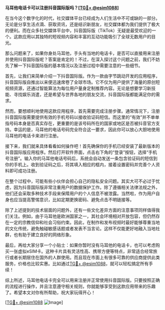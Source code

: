 **马耳他电话卡可以注册抖音国际版吗？[[TG💪+ @esim1088](https://t.me/s/esim1088)]**

在当今这个数字化的时代，社交媒体平台已经成为人们生活中不可或缺的一部分。无论是分享生活点滴、获取资讯，还是结识新朋友，社交媒体都为我们提供了极大的便利。而在众多社交媒体平台中，抖音国际版（TikTok）无疑是最受欢迎的一个。这款应用以其独特的短视频内容和丰富的互动功能吸引了全球无数用户的目光。

那么问题来了，如果你身处马耳他，手头有当地的电话卡，是否可以直接用来注册并使用抖音国际版呢？答案是肯定的！不过，在深入探讨这个问题之前，我们不妨先了解一下抖音国际版的基本情况以及注册过程中需要注意的一些细节。

首先，让我们来简单介绍一下抖音国际版。作为一款由字节跳动开发的应用程序，抖音国际版自推出以来便迅速席卷了全球市场。它不仅为用户提供了海量的原创短视频资源，还通过智能算法为每位用户量身定制推荐内容。无论是想要学习新技能、寻找娱乐消遣，还是希望与世界各地的朋友交流，抖音国际版都能满足你的需求。

然而，要想顺利地使用这款应用程序，首先需要完成注册步骤。通常情况下，注册抖音国际版需要提供有效的手机号码以接收验证码短信。而这里的“有效”并不单单指号码本身是否真实存在，更重要的是该号码所在的国家或地区是否被抖音官方支持。幸运的是，马耳他的电话号码完全符合这一要求，因此你可以放心大胆地使用马耳他的电话卡来进行注册。

接下来，我们就来具体看看如何操作吧！首先确保你的手机已经安装了最新版本的抖音国际版应用程序。然后打开软件界面，点击右下角的“登录”按钮，选择“手机号注册”。输入你的马耳他电话号码后，系统会自动发送一条包含验证码的短信到你的手机上。收到验证码之后，将其填入相应的框内，接着设置密码并完善个人资料即可成功注册。

在整个过程中，可能有些小伙伴会担心自己的隐私安全问题。其实大可不必过于忧虑，因为抖音国际版非常注重用户的数据保护工作。除了遵循相关法律法规之外，他们还会采取多种技术手段来保障用户的个人信息不被泄露。当然啦，作为用户自身也应当提高警惕意识，比如定期更换密码、避免点击不明链接等。

除了上述提到的技术层面的问题外，还有一些文化差异方面的注意事项同样值得我们关注。例如，由于马耳他是欧洲国家之一，其社会环境相对开放包容，但仍然存在一定的宗教信仰和社会习俗约束。因此，在制作和发布视频时最好能够尊重当地的文化传统，避免触碰敏感话题或者发表不当言论。这样不仅能更好地融入当地社群，也有助于建立良好的网络形象。

最后，再给大家分享一个小贴士：如果你暂时没有马耳他的电话卡，也可以考虑购买一张虚拟eSIM卡。这种卡片具有灵活性高、携带方便等特点，非常适合经常旅行或者长期居住在国外的人群使用。而且现在市面上有很多可靠的供应商提供此类服务，价格也比较实惠。比如通过[TG💪+ @esim1088](https://t.me/s/esim1088)，就可以轻松搞定所有手续！

综上所述，马耳他电话卡完全可以用来注册并正常使用抖音国际版。只要按照正确的流程进行操作，并且注意遵守相关规则，你就能够享受到这款应用带来的乐趣了。希望本文对你有所帮助，祝大家玩得开心！

[[TG💪+ @esim1088](https://t.me/s/esim1088) ![Image](https://i.postimg.cc/4NQfJmqS/Snipaste-2025-05-13-00-14-12.png)]
